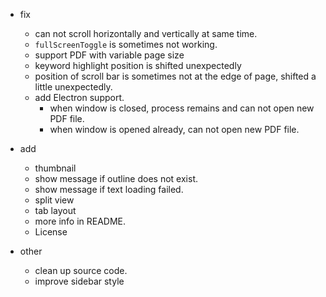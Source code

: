 * fix
    - can not scroll horizontally and vertically at same time.
    - `fullScreenToggle` is sometimes not working.
    - support PDF with variable page size
    - keyword highlight position is shifted unexpectedly
    - position of scroll bar is sometimes not at the edge of page, shifted a little unexpectedly.
    - add Electron support.
        + when window is closed, process remains and can not open new PDF file.
        + when window is opened already, can not open new PDF file.

* add
    - thumbnail
    - show message if outline does not exist.
    - show message if text loading failed.
    - split view
    - tab layout
    - more info in README.
    - License

* other
    - clean up source code.
    - improve sidebar style
